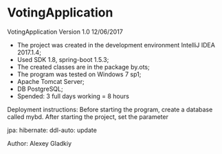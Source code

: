 # VotingApplication
VotingApplication Version 1.0 12/06/2017
- The project was created in the development environment IntelliJ IDEA 2017.1.4;
- Used SDK 1.8, spring-boot 1.5.3;
- The created classes are in the package by.ots;
- The program was tested on Windows 7 sp1;
- Apache Tomcat Server;
- DB PostgreSQL;
- Spended: 3 full days working = 8 hours

Deployment instructions:
Before starting the program, create a database called mybd.
After starting the project, set the parameter 

  jpa:
   hibernate:
    ddl-auto: update
    
Author:
Alexey Gladkiy 
